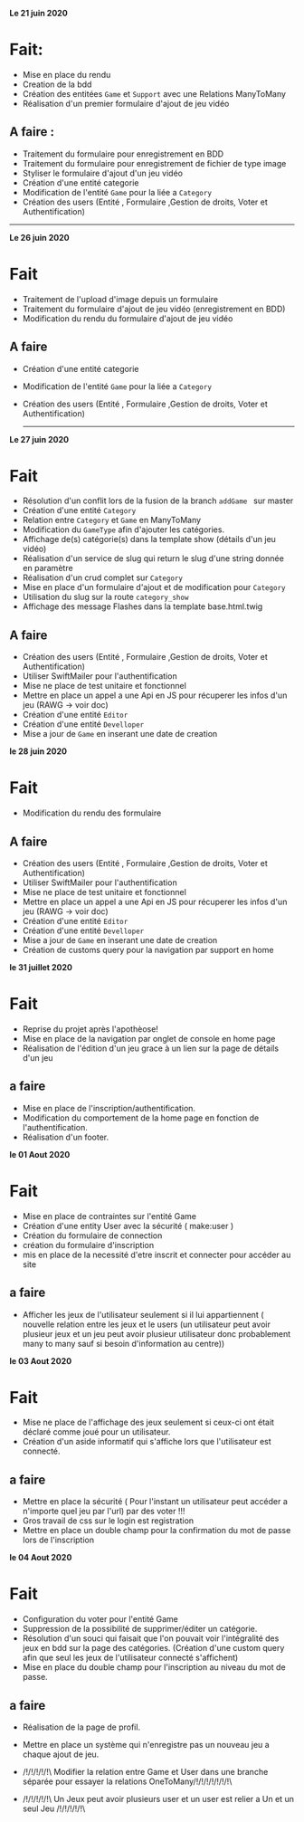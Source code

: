 __Le 21 juin 2020__

# Fait: #

- Mise en place du rendu
- Creation de la bdd
- Création des entitées ```Game``` et ```Support``` avec une Relations ManyToMany
- Réalisation d'un premier formulaire d'ajout de jeu vidéo


## A faire : ##

- Traitement du formulaire pour enregistrement en BDD
- Traitement du formulaire pour enregistrement de fichier de type image
- Styliser le formulaire d'ajout d'un jeu vidéo 
- Création d'une entité categorie 
- Modification de l'entité ```Game``` pour la liée a ```Category```
- Création des users (Entité , Formulaire ,Gestion de droits, Voter et Authentification)

------------------------------------------------------------------------
__Le 26 juin 2020__

# Fait #
 - Traitement de l'upload d'image depuis un formulaire
 - Traitement du formulaire d'ajout de jeu vidéo (enregistrement en BDD)
 - Modification du rendu du formulaire d'ajout de jeu vidéo
  

## A faire ##

- Création d'une entité categorie 
- Modification de l'entité ```Game``` pour la liée a ```Category```
- Création des users (Entité , Formulaire ,Gestion de droits, Voter et Authentification)
  
  -------------------------------------------------------------------------------

__Le 27 juin 2020__

# Fait #
- Résolution d'un conflit lors de la fusion de la branch ```addGame ``` sur master
- Création d'une entité ```Category``` 
- Relation entre ```Category``` et  ```Game``` en ManyToMany
- Modification du ```GameType``` afin d'ajouter les catégories. 
- Affichage de(s) catégorie(s) dans la template show (détails d'un jeu vidéo)
- Réalisation d'un service de slug qui return le slug d'une string donnée en paramètre
- Réalisation d'un crud complet sur ```Category``` 
- Mise en place d'un formulaire d'ajout et de modification pour ```Category``` 
- Utilisation du slug sur la route ```category_show``` 
- Affichage des message Flashes dans la template base.html.twig


## A faire ##

- Création des users (Entité , Formulaire ,Gestion de droits, Voter et Authentification)
- Utiliser SwiftMailer pour l'authentification
- Mise ne place de test unitaire et fonctionnel
- Mettre en place un appel a une Api en JS pour récuperer les infos d'un jeu (RAWG -> voir doc)
- Création d'une entité ```Editor ```  
- Création d'une entité ```Develloper ```  
- Mise a jour de ```Game``` en inserant une date de creation


__le 28 juin 2020__

# Fait #

- Modification du rendu des formulaire


## A faire ##

  - Création des users (Entité , Formulaire ,Gestion de droits, Voter et Authentification)
- Utiliser SwiftMailer pour l'authentification
- Mise ne place de test unitaire et fonctionnel
- Mettre en place un appel a une Api en JS pour récuperer les infos d'un jeu (RAWG -> voir doc)
- Création d'une entité ```Editor ```  
- Création d'une entité ```Develloper ```  
- Mise a jour de ```Game``` en inserant une date de creation
- Création de customs query pour la navigation par support en home
  
  
 __le 31 juillet 2020__

# Fait #

- Reprise du projet après l'apothèose!
- Mise en place de la navigation par onglet de console en home page
- Réalisation de l'édition d'un jeu grace à un lien sur la page de détails d'un jeu

## a faire ##

 
- Mise en place de l'inscription/authentification.
- Modification du comportement de la home page en fonction de l'authentification.
- Réalisation d'un footer.

 __le 01 Aout 2020__  

# Fait #

- Mise en place de contraintes sur l'entité Game
- Création d'une entity User avec la sécurité ( make:user )
- Création du formulaire de connection 
- création du formulaire d'inscription
- mis en place de la necessité d'etre inscrit et connecter pour accéder au site

## a faire ##
- Afficher les jeux de l'utilisateur seulement si il lui appartiennent  ( nouvelle relation entre les jeux et le users (un utilisateur peut avoir plusieur jeux et un jeu peut avoir plusieur utilisateur donc probablement many to many sauf si besoin d'information au centre))



__le 03 Aout 2020__  

# Fait #

- Mise ne place de l'affichage des jeux seulement si ceux-ci ont était déclaré comme joué pour un utilisateur.
- Création d'un aside informatif qui s'affiche lors que l'utilisateur est connecté.

## a faire ##

- Mettre en place la sécurité ( Pour l'instant un utilisateur peut accéder a n'importe quel jeu par l'url) par des voter !!!
- Gros travail de css sur le login est registration
- Mettre en place un double champ pour la confirmation du mot de passe lors de l'inscription

__le 04 Aout 2020__

# Fait #

- Configuration du voter pour l'entité Game
- Suppression de la possibilité de supprimer/éditer un catégorie.
- Résolution d'un souci qui faisait que l'on pouvait voir l'intégralité des jeux en bdd sur la page des catégories. (Création d'une custom query afin que seul les jeux de l'utilisateur connecté s'affichent)
- Mise en place du double champ pour l'inscription au niveau du mot de passe.

## a faire ##

- Réalisation de la page de profil.


- Mettre en place un système qui n'enregistre pas un nouveau jeu a chaque ajout de jeu.
- /!\/!\/!\/!\/!\ Modifier la relation entre Game et User  dans une branche séparée pour essayer la relations OneToMany/!\/!\/!\/!\/!\/!\/!\
- /!\/!\/!\/!\/!\ Un Jeux peut avoir plusieurs user et un user est relier a Un et un seul Jeu /!\/!\/!\/!\/!\